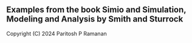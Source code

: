 ## Examples from the book Simio and Simulation, Modeling and Analysis by Smith and Sturrock
Copyright (C) 2024  Paritosh P Ramanan
